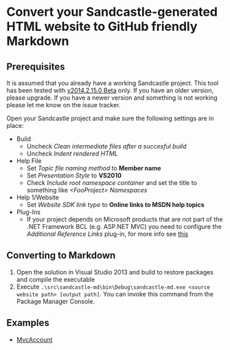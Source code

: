 ﻿Convert your Sandcastle-generated HTML website to GitHub friendly Markdown
==========================================================================

Prerequisites
-------------
It is assumed that you already have a working Sandcastle project. This tool has been tested with [v2014.2.15.0 Beta](https://shfb.codeplex.com/releases/view/118566) only. If you have an older version, please upgrade. If you have a newer version and something is not working please let me know on the issue tracker.

Open your Sandcastle project and make sure the following settings are in place:

* Build
  - Uncheck *Clean intermediate files after a succesful build*
  - Uncheck *Indent rendered HTML*
* Help File
  - Set *Topic file naming method* to **Member name**
  - Set *Presentation Style* to **VS2010**
  - Check *Include root namespace container* and set the title to something like *&lt;FooProject> Namespaces*
* Help 1/Website
  - Set *Website SDK link type* to **Online links to MSDN help topics**
* Plug-Ins
  - If your project depends on Microsoft products that are not part of the .NET Framework BCL (e.g. ASP.NET MVC) you need to configure the *Additional Reference Links* plug-in, for more info see [this](http://stackoverflow.com/questions/9082149)

Converting to Markdown
----------------------
1. Open the solution in Visual Studio 2013 and build to restore packages and compile the executable
2. Execute `.\src\sandcastle-md\bin\Debug\sandcastle-md.exe <source website path> [output path]`. You can invoke this command from the Package Manager Console.

Examples
--------
- [MvcAccount](https://github.com/maxtoroq/MvcAccount/tree/master/docs/api)
